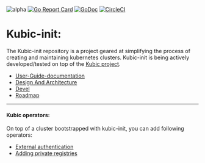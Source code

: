 ![alpha](https://img.shields.io/badge/stability%3F-beta-yellow.svg)
[![Go Report Card](https://goreportcard.com/badge/github.com/kubic-project/kubic-init)](https://goreportcard.com/report/github.com/kubic-project/kubic-init)  [![GoDoc](https://godoc.org/github.com/kubic-project/kubic-init?status.svg)](https://godoc.org/github.com/kubic-project/kubic-init) [![CircleCI](https://circleci.com/gh/kubic-project/kubic-init/tree/master.svg?style=svg)](https://circleci.com/gh/kubic-project/kubic-init/tree/master)

# Kubic-init:

The Kubic-init repository is a project geared at simplifying the process of creating and maintaining kubernetes clusters. Kubic-init is being actively developed/tested on top of the [Kubic project](https://en.opensuse.org/Portal:Kubic).

- [User-Guide-documentation](docs/user-guide.md)
- [Design And Architecture](docs/design.md)
- [Devel](CONTRIBUTING.md)
- [Roadmap](docs/roadmap.md)

___
#### Kubic operators:

On top of a cluster bootstrapped with kubic-init, you can add following operators:

* [External authentication](https://github.com/kubic-project/dex-operator/blob/master/README.md)
* [Adding private registries](https://github.com/kubic-project/registries-operator/blob/master/README.md)
